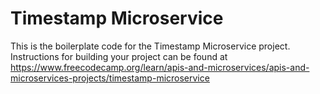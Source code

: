 # Timestamp Microservice

This is the boilerplate code for the Timestamp Microservice project. Instructions for building your project can be found at <https://www.freecodecamp.org/learn/apis-and-microservices/apis-and-microservices-projects/timestamp-microservice>
